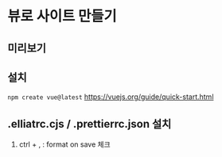 # 뷰로 사이트 만들기

## 미리보기


## 설치
`npm create vue@latest`
https://vuejs.org/guide/quick-start.html

## .elliatrc.cjs / .prettierrc.json 설치
1. ctrl + , : format on save 체크
